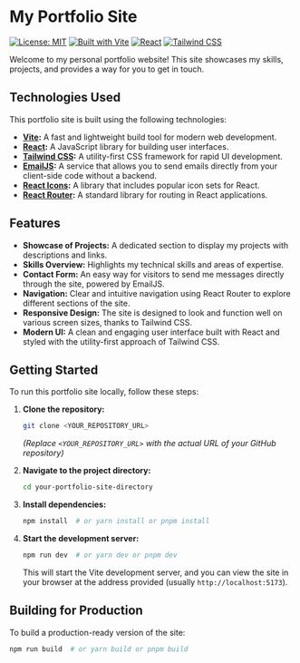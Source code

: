 # My Portfolio Site

[![License: MIT](https://img.shields.io/badge/License-MIT-yellow.svg)](https://opensource.org/licenses/MIT)
[![Built with Vite](https://img.shields.io/badge/Built%20with-Vite-blueviolet.svg)](https://vitejs.dev/)
[![React](https://img.shields.io/badge/React-20232A?style=flat-square&logo=react&logoColor=61DAFB)](https://react.dev/)
[![Tailwind CSS](https://img.shields.io/badge/Tailwind_CSS-38B2AC?style=flat-square&logo=tailwind-css&logoColor=white)](https://tailwindcss.com/)

Welcome to my personal portfolio website! This site showcases my skills, projects, and provides a way for you to get in touch.

## Technologies Used

This portfolio site is built using the following technologies:

- **[Vite](https://vitejs.dev/):** A fast and lightweight build tool for modern web development.
- **[React](https://react.dev/):** A JavaScript library for building user interfaces.
- **[Tailwind CSS](https://tailwindcss.com/):** A utility-first CSS framework for rapid UI development.
- **[EmailJS](https://www.emailjs.com/):** A service that allows you to send emails directly from your client-side code without a backend.
- **[React Icons](https://react-icons.github.io/react-icons/):** A library that includes popular icon sets for React.
- **[React Router](https://reactrouter.com/):** A standard library for routing in React applications.

## Features

- **Showcase of Projects:** A dedicated section to display my projects with descriptions and links.
- **Skills Overview:** Highlights my technical skills and areas of expertise.
- **Contact Form:** An easy way for visitors to send me messages directly through the site, powered by EmailJS.
- **Navigation:** Clear and intuitive navigation using React Router to explore different sections of the site.
- **Responsive Design:** The site is designed to look and function well on various screen sizes, thanks to Tailwind CSS.
- **Modern UI:** A clean and engaging user interface built with React and styled with the utility-first approach of Tailwind CSS.

## Getting Started

To run this portfolio site locally, follow these steps:

1.  **Clone the repository:**

    ```bash
    git clone <YOUR_REPOSITORY_URL>
    ```

    _(Replace `<YOUR_REPOSITORY_URL>` with the actual URL of your GitHub repository)_

2.  **Navigate to the project directory:**

    ```bash
    cd your-portfolio-site-directory
    ```

3.  **Install dependencies:**

    ```bash
    npm install  # or yarn install or pnpm install
    ```

4.  **Start the development server:**

    ```bash
    npm run dev  # or yarn dev or pnpm dev
    ```

    This will start the Vite development server, and you can view the site in your browser at the address provided (usually `http://localhost:5173`).

## Building for Production

To build a production-ready version of the site:

```bash
npm run build  # or yarn build or pnpm build
```
